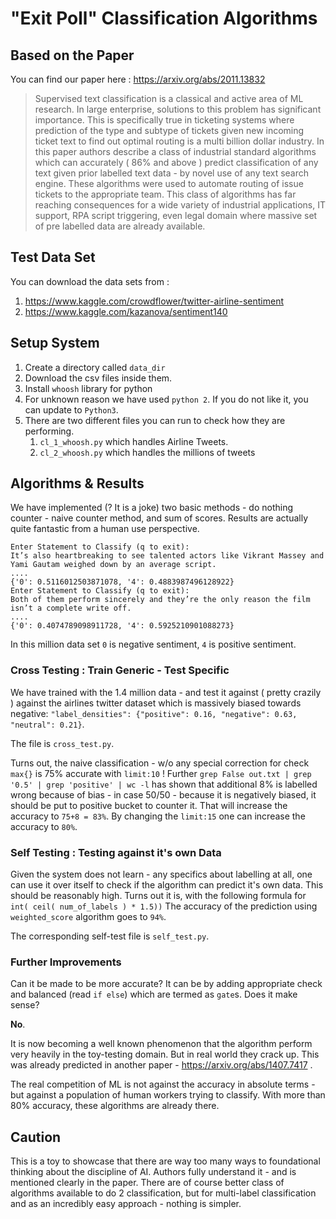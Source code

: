 # "Exit Poll" Classification Algorithms



## Based on the Paper 

You can find our paper here : https://arxiv.org/abs/2011.13832

>Supervised text classification is a classical and active area of ML research. In large enterprise, solutions to this problem has significant importance. This is specifically true in ticketing systems where prediction of the type and subtype of tickets given new incoming ticket text to find out optimal routing is a multi billion dollar industry. 
>In this paper authors describe a class of industrial standard algorithms which can accurately ( 86\% and above ) predict classification of any text given prior labelled text data - by novel use of any text search engine. 
>These algorithms were used to automate routing of issue tickets to the appropriate team. This class of algorithms has far reaching consequences for a wide variety of industrial applications, IT support, RPA script triggering, even legal domain where massive set of pre labelled data are already available.





## Test Data Set 

You can download the data sets from :

1. https://www.kaggle.com/crowdflower/twitter-airline-sentiment 
2. https://www.kaggle.com/kazanova/sentiment140



## Setup System 

1. Create a directory called `data_dir`
2. Download the csv files inside them.
3. Install `whoosh` library for python
4. For unknown reason we have used `python 2`.  If you do not like it, you can update to `Python3`.
5. There are two different files you can run to check how they are performing.
   1. `cl_1_whoosh.py` which handles Airline Tweets.
   2. `cl_2_whoosh.py` which handles the millions of tweets



## Algorithms & Results

We have implemented (? It is a joke) two basic methods - do nothing counter - naive counter method, and sum of scores. Results are actually quite fantastic from a human use perspective.

```
Enter Statement to Classify (q to exit):
It’s also heartbreaking to see talented actors like Vikrant Massey and Yami Gautam weighed down by an average script.
....
{'0': 0.5116012503871078, '4': 0.4883987496128922}
Enter Statement to Classify (q to exit):
Both of them perform sincerely and they’re the only reason the film isn’t a complete write off.
....
{'0': 0.4074789098911728, '4': 0.5925210901088273}
```

 In this million data set `0` is negative sentiment, `4` is positive sentiment. 

### Cross Testing : Train Generic - Test Specific 

We have trained with the 1.4 million data - and test it against ( pretty crazily ) against the airlines twitter dataset which is massively biased towards negative: `"label_densities": {"positive": 0.16, "negative": 0.63, "neutral": 0.21}`.

The file is `cross_test.py`.

Turns out, the naive classification - w/o any special correction for check `max{}` is 75% accurate with `limit:10` ! 
Further   `grep False out.txt | grep '0.5' | grep 'positive' | wc -l`  has shown that additional 8% is labelled wrong because of bias - in case 50/50 - because it is negatively biased, it should be put to positive bucket to counter it.  That will increase the accuracy to `75+8 = 83%`.
By changing the `limit:15` one can increase the accuracy to `80%`.

### Self Testing : Testing against it's own Data 

Given the system does not learn - any specifics about labelling at all, one can use it over itself to check 
if the algorithm can predict it's own data. This should be reasonably high.
Turns out it is, with the following formula for `int( ceil( num_of_labels ) * 1.5))` 
The accuracy of the prediction using `weighted_score` algorithm goes to `94%`.

The corresponding self-test file is `self_test.py`.


### Further Improvements 

Can it be made to be more accurate? It can be by adding appropriate check and balanced (read `if else`) which are termed as `gate`s. Does it make sense? 

**No**.

 It is now becoming a well known phenomenon that the algorithm perform very heavily in the toy-testing domain. But in real world they crack up. This was already predicted in another paper - https://arxiv.org/abs/1407.7417  .

The real competition of ML is not against the accuracy in absolute terms - but against a population of human workers trying to classify. With more than 80% accuracy, these algorithms are already there. 

## Caution

This is a toy to showcase that there are way too many ways to foundational thinking about the discipline of AI. Authors fully understand it - and is mentioned clearly in the paper. There are of course better class of algorithms available to do 2 classification, but for multi-label classification and as an incredibly easy approach - nothing is simpler.


